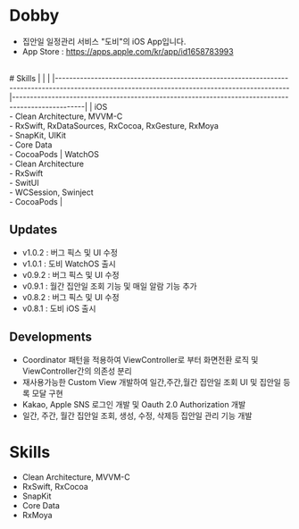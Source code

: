 # Dobby
- 집안일 일정관리 서비스 "도비"의 iOS App입니다.
- App Store : https://apps.apple.com/kr/app/id1658783993

<br>
# Skills
|                                                                                                                                               |                                                                                                  |
|-----------------------------------------------------------------------------------------------------------------------------------------------|--------------------------------------------------------------------------------------------------|
| iOS<br>- Clean Architecture, MVVM-C<br>- RxSwift, RxDataSources, RxCocoa, RxGesture, RxMoya<br>- SnapKit, UIKit<br>- Core Data<br>- CocoaPods | WatchOS<br>- Clean Architecture<br>- RxSwift<br>- SwitUI<br>- WCSession, Swinject<br>- CocoaPods |

<br>

## Updates
- v1.0.2 : 버그 픽스 및 UI 수정
- v1.0.1 : 도비 WatchOS 출시
- v0.9.2 : 버그 픽스 및 UI 수정
- v0.9.1 : 월간 집안일 조회 기능 및 매일 알람 기능 추가
- v0.8.2 : 버그 픽스 및 UI 수정
- v0.8.1 : 도비 iOS 출시

## Developments
- Coordinator 패턴을 적용하여 ViewController로 부터 화면전환 로직 및 ViewController간의 의존성 분리
- 재사용가능한 Custom View 개발하여 일간,주간,월간 집안일 조회 UI 및 집안일 등록 모달 구현
- Kakao, Apple SNS 로그인 개발 및 Oauth 2.0 Authorization 개발
- 일간, 주간, 월간 집안일 조회, 생성, 수정, 삭제등 집안일 관리 기능 개발

# Skills
- Clean Architecture, MVVM-C
- RxSwift, RxCocoa
- SnapKit
- Core Data
- RxMoya
